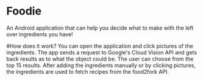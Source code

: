 # Foodie
An Android application that can help you decide what to make with the left over ingredients you have!

#How does it work?
You can open the application and click pictures of the ingredients. The app sends a request to Google's Cloud Vision API and gets back results as to what the object could be. The user can choose from the top 15 results. After adding the ingredients manually or by clicking pictures, the ingredients are used to fetch recipes from the food2fork API. 
